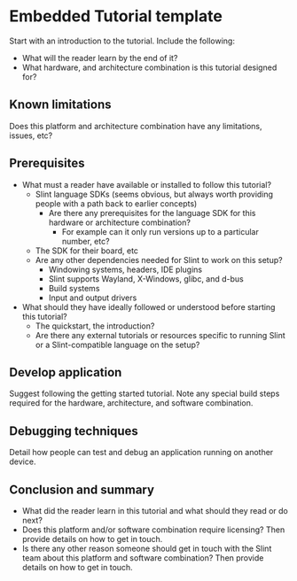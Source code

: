 # Embedded Tutorial template

<!-- Copy and use as a basis -->

Start with an introduction to the tutorial. Include the following:

-   What will the reader learn by the end of it?
-   What hardware, and architecture combination is this tutorial designed for?

## Known limitations

Does this platform and architecture combination have any limitations, issues, etc?

## Prerequisites

-   What must a reader have available or installed to follow this tutorial?
    -   Slint language SDKs (seems obvious, but always worth providing people with a path back to earlier concepts)
        -   Are there any prerequisites for the language SDK for this hardware or architecture combination?
            -   For example can it only run versions up to a particular number, etc?
    -   The SDK for their board, etc
    -   Are any other dependencies needed for Slint to work on this setup?
        -   Windowing systems, headers, IDE plugins
        -   Slint supports Wayland, X-Windows, glibc, and d-bus
        -   Build systems
        -   Input and output drivers
-   What should they have ideally followed or understood before starting this tutorial?
    -   The quickstart, the introduction?
    -   Are there any external tutorials or resources specific to running Slint or a Slint-compatible language on the setup?

## Develop application

Suggest following the getting started tutorial. Note any special build steps required for the hardware, architecture, and software combination.

## Debugging techniques

Detail how people can test and debug an application running on another device.

## Conclusion and summary

- What did the reader learn in this tutorial and what should they read or do next?
- Does this platform and/or software combination require licensing? Then provide details on how to get in touch.
- Is there any other reason someone should get in touch with the Slint team about this platform and software combination? Then provide details on how to get in touch.